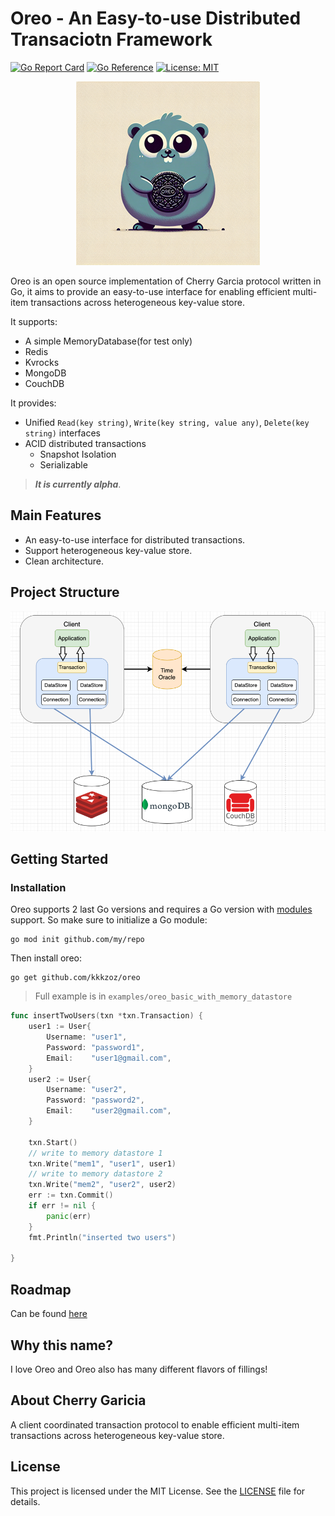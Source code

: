# Oreo - An Easy-to-use Distributed Transaciotn Framework

[![Go Report Card](https://goreportcard.com/badge/github.com/kkkzoz/oreo)](https://goreportcard.com/report/github.com/kkkzoz/oreo)
[![Go Reference](https://pkg.go.dev/badge/github.com/kkkzoz/oreo.svg)](https://pkg.go.dev/github.com/kkkzoz/oreo)
[![License: MIT](https://img.shields.io/badge/License-MIT-yellow.svg)](https://opensource.org/licenses/MIT)


<div align="center">

![Logo](./assets/img/logo.png)
</div>


Oreo is an open source implementation of Cherry Garcia protocol written in Go, it aims to provide an easy-to-use interface for enabling efficient multi-item transactions across heterogeneous key-value store.


It supports:

+ A simple MemoryDatabase(for test only)
+ Redis
+ Kvrocks
+ MongoDB
+ CouchDB

It provides:

+ Unified `Read(key string)`, `Write(key string, value any)`, `Delete(key string)` interfaces
+ ACID distributed transactions
  + Snapshot Isolation
  + Serializable

> ***It is currently alpha***.

## Main Features

+ An easy-to-use interface for distributed transactions.
+ Support heterogeneous key-value store.
+ Clean architecture.



## Project Structure

![Project Structure](./assets/img/project_structure.png)

## Getting Started

### Installation

Oreo supports 2 last Go versions and requires a Go version with
[modules](https://github.com/golang/go/wiki/Modules) support. So make sure to initialize a Go module:

```shell
go mod init github.com/my/repo
```

Then install oreo:

```shell
go get github.com/kkkzoz/oreo
```


> Full example is in `examples/oreo_basic_with_memory_datastore`

```go
func insertTwoUsers(txn *txn.Transaction) {
	user1 := User{
		Username: "user1",
		Password: "password1",
		Email:    "user1@gmail.com",
	}
	user2 := User{
		Username: "user2",
		Password: "password2",
		Email:    "user2@gmail.com",
	}

	txn.Start()
	// write to memory datastore 1
	txn.Write("mem1", "user1", user1)
	// write to memory datastore 2
	txn.Write("mem2", "user2", user2)
	err := txn.Commit()
	if err != nil {
		panic(err)
	}
	fmt.Println("inserted two users")

}
```

## Roadmap

Can be found [here](https://trello.com/b/Vl2H7Aqg/oreo-roadmap)

## Why this name?

I love Oreo and Oreo also has many different flavors of fillings!

## About Cherry Garicia

A client coordinated transaction protocol to enable efficient multi-item transactions across heterogeneous key-value store.

## License
This project is licensed under the MIT License. See the [LICENSE](./LICENSE) file for details.